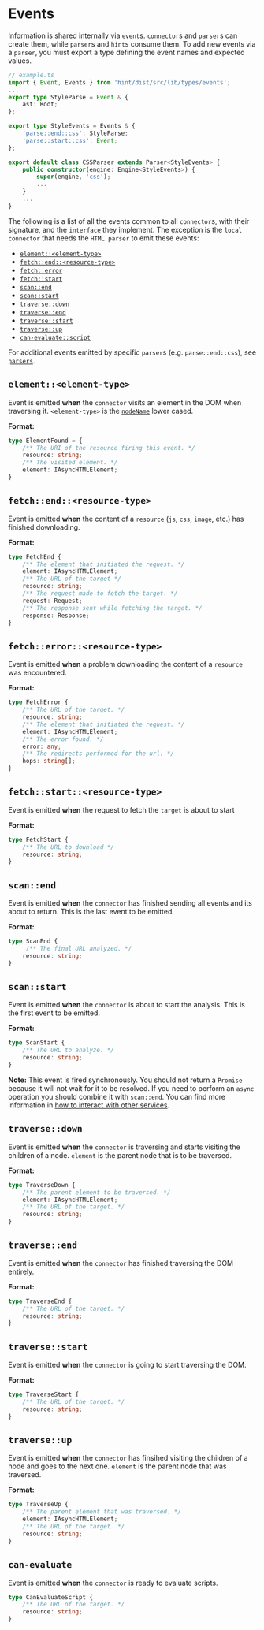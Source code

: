 # Events

Information is shared internally via `event`s. `connector`s and `parser`s can
create them, while `parser`s and `hint`s consume them. To add new events via a
`parser`, you must export a type defining the event names and expected values.

```ts
// example.ts
import { Event, Events } from 'hint/dist/src/lib/types/events';
...
export type StyleParse = Event & {
    ast: Root;
};

export type StyleEvents = Events & {
    'parse::end::css': StyleParse;
    'parse::start::css': Event;
};

export default class CSSParser extends Parser<StyleEvents> {
    public constructor(engine: Engine<StyleEvents>) {
        super(engine, 'css');
        ...
    }
    ...
}
```

The following is a list of all the events common to all `connector`s, with
their signature, and the `interface` they implement. The exception is the
`local connector` that needs the `HTML parser` to emit these events:

* [`element::<element-type>`](#elementelement-type)
* [`fetch::end::<resource-type>`](#fetchendresource-type)
* [`fetch::error`](#fetcherrorresource-type)
* [`fetch::start`](#fetchstartresource-type)
* [`scan::end`](#scanend)
* [`scan::start`](#scanstart)
* [`traverse::down`](#traversedown)
* [`traverse::end`](#traverseend)
* [`traverse::start`](#traversestart)
* [`traverse::up`](#traverseup)
* [`can-evaluate::script`](#canevaluatescript)

For additional events emitted by specific `parser`s (e.g. `parse::end::css`),
see [`parsers`][parsers].

## `element::<element-type>`

Event is emitted **when** the `connector` visits an element in the DOM
when traversing it. `<element-type>` is the [`nodeName`][nodeName docs]
lower cased.

**Format:**

```ts
type ElementFound = {
    /** The URI of the resource firing this event. */
    resource: string;
    /** The visited element. */
    element: IAsyncHTMLElement;
}
```

## `fetch::end::<resource-type>`

Event is emitted **when** the content of a `resource` (`js`, `css`,
`image`, etc.) has finished downloading.

**Format:**

```ts
type FetchEnd {
    /** The element that initiated the request. */
    element: IAsyncHTMLElement;
    /** The URL of the target */
    resource: string;
    /** The request made to fetch the target. */
    request: Request;
    /** The response sent while fetching the target. */
    response: Response;
}
```

## `fetch::error::<resource-type>`

Event is emitted **when** a problem downloading the content of
a `resource` was encountered.

**Format:**

```ts
type FetchError {
    /** The URL of the target. */
    resource: string;
    /** The element that initiated the request. */
    element: IAsyncHTMLElement;
    /** The error found. */
    error: any;
    /** The redirects performed for the url. */
    hops: string[];
}
```

## `fetch::start::<resource-type>`

Event is emitted **when** the request to fetch the `target` is about
to start

**Format:**

```ts
type FetchStart {
    /** The URL to download */
    resource: string;
}
```

## `scan::end`

Event is emitted **when** the `connector` has finished sending all
events and its about to return. This is the last event to be emitted.

**Format:**

```ts
type ScanEnd {
     /** The final URL analyzed. */
    resource: string;
}
```

## `scan::start`

Event is emitted **when** the `connector` is about to start the
analysis. This is the first event to be emitted.

**Format:**

```ts
type ScanStart {
    /** The URL to analyze. */
    resource: string;
}
```

**Note:** This event is fired synchronously. You should not return
a `Promise` because it will not wait for it to be resolved. If you
need to perform an `async` operation you should combine it with
`scan::end`. You can find more information in [how to interact with
other services](../hints/index.md#interact-with-other-services).

## `traverse::down`

Event is emitted **when** the `connector` is traversing and starts
visiting the children of a node. `element` is the parent node that
is to be traversed.

**Format:**

```ts
type TraverseDown {
    /** The parent element to be traversed. */
    element: IAsyncHTMLElement;
    /** The URL of the target. */
    resource: string;
}
```

## `traverse::end`

Event is emitted **when** the `connector` has finished traversing
the DOM entirely.

**Format:**

```ts
type TraverseEnd {
    /** The URL of the target. */
    resource: string;
}
```

## `traverse::start`

Event is emitted **when** the `connector` is going to start traversing
the DOM.

**Format:**

```ts
type TraverseStart {
    /** The URL of the target. */
    resource: string;
}
```

## `traverse::up`

Event is emitted **when** the `connector` has finsihed visiting the
children of a node and goes to the next one. `element` is the parent
node that was traversed.

**Format:**

```ts
type TraverseUp {
    /** The parent element that was traversed. */
    element: IAsyncHTMLElement;
    /** The URL of the target. */
    resource: string;
}
```

## `can-evaluate`

Event is emitted **when** the `connector` is ready to evaluate
scripts.

```ts
type CanEvaluateScript {
    /** The URL of the target. */
    resource: string;
}
```

<!-- Link labels: -->

[nodeName docs]: https://developer.mozilla.org/en-US/docs/Web/API/Node/nodeName
[parsers]: https://webhint.io/docs/user-guide/concepts/parsers/
